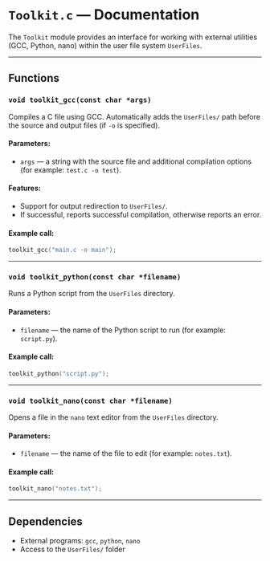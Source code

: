 # `Toolkit.c` — Documentation

The `Toolkit` module provides an interface for working with external utilities (GCC, Python, nano) within the user file system `UserFiles`.

---

## Functions

### `void toolkit_gcc(const char *args)`

Compiles a C file using GCC. Automatically adds the `UserFiles/` path before the source and output files (if `-o` is specified).

#### Parameters:

* `args` — a string with the source file and additional compilation options (for example: `test.c -o test`).

#### Features:

* Support for output redirection to `UserFiles/`.
* If successful, reports successful compilation, otherwise reports an error.

#### Example call:

```c
toolkit_gcc("main.c -o main");
```

---

### `void toolkit_python(const char *filename)`

Runs a Python script from the `UserFiles` directory.

#### Parameters:

* `filename` — the name of the Python script to run (for example: `script.py`).

#### Example call:

```c
toolkit_python("script.py");
```

---

### `void toolkit_nano(const char *filename)`

Opens a file in the `nano` text editor from the `UserFiles` directory.

#### Parameters:

* `filename` — the name of the file to edit (for example: `notes.txt`).

#### Example call:

```c
toolkit_nano("notes.txt");
```

---

## Dependencies

* External programs: `gcc`, `python`, `nano`
* Access to the `UserFiles/` folder
